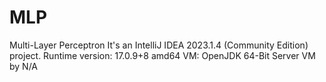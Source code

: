 # MLP
Multi-Layer Perceptron
It's an IntelliJ IDEA 2023.1.4 (Community Edition) project.
Runtime version: 17.0.9+8 amd64
VM: OpenJDK 64-Bit Server VM by N/A
